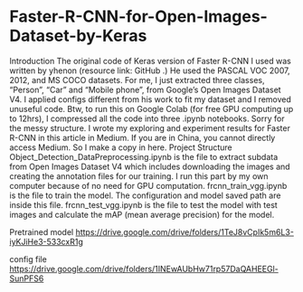 # Faster-R-CNN-for-Open-Images-Dataset-by-Keras
Introduction The original code of Keras version of Faster R-CNN I used was written by yhenon (resource link: GitHub .) He used the PASCAL VOC 2007, 2012, and MS COCO datasets. For me, I just extracted three classes, “Person”, “Car” and “Mobile phone”, from Google’s Open Images Dataset V4. I applied configs different from his work to fit my dataset and I removed unuseful code. Btw, to run this on Google Colab (for free GPU computing up to 12hrs), I compressed all the code into three .ipynb notebooks. Sorry for the messy structure.  I wrote my exploring and experiment results for Faster R-CNN in this article in Medium. If you are in China, you cannot directly access Medium. So I make a copy in here.  Project Structure Object_Detection_DataPreprocessing.ipynb is the file to extract subdata from Open Images Dataset V4 which includes downloading the images and creating the annotation files for our training. I run this part by my own computer because of no need for GPU computation. frcnn_train_vgg.ipynb is the file to train the model. The configuration and model saved path are inside this file. frcnn_test_vgg.ipynb is the file to test the model with test images and calculate the mAP (mean average precision) for the model.


Pretrained model https://drive.google.com/drive/folders/1TeJ8vCpIk5m6L3-iyKJiHe3-533cxR1g

config file https://drive.google.com/drive/folders/1INEwAUbHw71rp57DaQAHEEGl-SunPFS6
